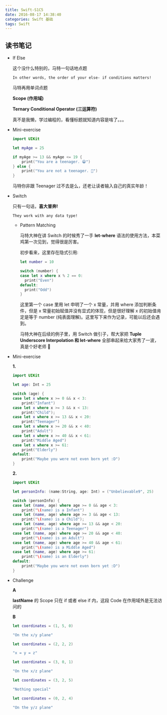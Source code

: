 ```yaml
---
title: Swift-S1C5
date: 2016-08-17 14:38:40
categories: Swift 基础
tags: Swift
---
```


## 读书笔记

- If Else

  这个没什么特别的，马特一句话地点题

  `
  In other words, the order of your else- if conditions matters!
  `

  <!--more-->

  马特再用单词点题

  **Scope (作用域)**

  **Ternary Conditional Operator (三运算符)**

  真不是我懒，学过编程的，看懂标题就知道内容是啥了。。。

- Mini-exercise

  ```swift
  import UIKit

  let myAge = 25

  if myAge >= 13 && myAge <= 19 {
      print("You are a teenager. 😁")
  } else {
      print("You are not a teenager. 🙁")
  }
  ```

  马特你非跟 Teenager 过不去是么，还老让读者输入自己的真实年龄！

- Switch

  只有一句话，**喜大普奔!**

  `
  They work with any data type!
  `

  - Pattern Matching

    马特大神在讲 Switch 的时候秀了一手 **let-where** 语法的使用方法，本菜鸡第一次见到，觉得很是厉害。

    初步看来，这里存在隐式引用:

    ```swift
    let number = 10

    switch (number) {
    case let x where x % 2 == 0:
      print("Even")
    default:
      print("Odd")
    }
    ```

    这里第一个 case 里用 let 申明了一个 x 常量，并用 where 添加判断条件，但是 x 常量初始赋值并没有显式的体现，但是很好理解 x 的初始值肯定是等于 number (纯表面理解)。这里写下来作为记录，可能以后还会遇到。

    马特大神在后续的例子里，用 Switch 做引子，帮大家把 **Tuple Underscore Interpolation 和 let-where** 全部串起来给大家秀了一波，真是个好老师 👏

- Mini-exercise

  **1.**

  ```swift  
  import UIKit

  let age: Int = 25

  switch (age) {
  case let x where x >= 0 && x < 3:
      print("Infant")
  case let x where x >= 3 && x < 13:
      print("Child");
  case let x where x >= 13 && x < 20:
      print("Teenager")
  case let x where x >= 20 && x < 40:
      print("Adult")
  case let x where x >= 40 && x < 61:
      print("Middle Aged")
  case let x where x >= 61:
      print("Elderly")
  default:
      print("Maybe you were not even born yet :D")
  }
  ```

  **2.**

  ```swift
  import UIKit

  let personInfo: (name:String, age: Int) = ("Unbelievable9", 25)

  switch (personInfo) {
  case let (name, age) where age >= 0 && age < 3:
      print("\(name) is a Infant")
  case let (name, age) where age >= 3 && age < 13:
      print("\(name) is a Child");
  case let (name, age) where age >= 13 && age < 20:
      print("\(name) is a Teenager")
  case let (name, age) where age >= 20 && age < 40:
      print("\(name) is an Adult")
  case let (name, age) where age >= 40 && age < 61:
      print("\(name) is a Middle Aged")
  case let (name, age) where age >= 61:
      print("\(name) is an Elderly")
  default:
      print("Maybe you were not even born yet :D")
  }
  ```

- Challenge

  **A**

  **lastName** 的 Scope 只在 if 或者 else if 内，这段 Code 在作用域外是无法访问的

  **B**

  ```swift
  let coordinates = (1, 5, 0)

  "On the x/y plane"

  let coordinates = (2, 2, 2)

  "x = y = z"

  let coordinates = (3, 0, 1)

  "On the x/z plane"

  let coordinates = (3, 2, 5)

  "Nothing special"

  let coordinates = (0, 2, 4)

  "On the y/z plane"
  ```
